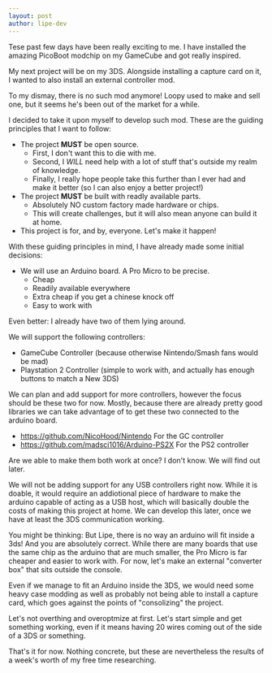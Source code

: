 ```yaml
---
layout: post
author: lipe-dev
---
```


Tese past few days have been really exciting to me. I have installed the amazing PicoBoot modchip on my GameCube and got really inspired.

My next project will be on my 3DS. Alongside installing a capture card on it, I wanted to also install an external controller mod.

To my dismay, there is no such mod anymore! Loopy used to make and sell one, but it seems he's been out of the market for a while.

I decided to take it upon myself to develop such mod. These are the guiding principles that I want to follow:

- The project **MUST** be open source.
  - First, I don't want this to die with me.
  - Second, I *WILL* need help with a lot of stuff that's outside my realm of knowledge.
  - Finally, I really hope people take this further than I ever had and make it better (so I can also enjoy a better project!)
- The project **MUST** be built with readly available parts.
  - Absolutely NO custom factory made hardware or chips.
  - This will create challenges, but it will also mean anyone can build it at home.
- This project is for, and by, everyone. Let's make it happen!

With these guiding principles in mind, I have already made some initial decisions:

- We will use an Arduino board. A Pro Micro to be precise.
  - Cheap
  - Readily available everywhere
  - Extra cheap if you get a chinese knock off
  - Easy to work with

Even better: I already have two of them lying around.
  
We will support the following controllers:
- GameCube Controller (because otherwise Nintendo/Smash fans would be mad)
- Playstation 2 Controller (simple to work with, and actually has enough buttons to match a New 3DS)

We can plan and add support for more controllers, however the focus should be these two for now.
Mostly, because there are already pretty good libraries we can take advantage of to get these two connected to the arduino board.

- https://github.com/NicoHood/Nintendo For the GC controller
- https://github.com/madsci1016/Arduino-PS2X For the PS2 controller

Are we able to make them both work at once? I don't know. We will find out later.

We will not be adding support for any USB controllers right now. While it is doable, it would require an addiotional piece of hardware to make the arduino capable of acting as a USB host, which will basically double the costs of making this project at home. We can develop this later, once we have at least the 3DS communication working.

You might be thinking: But Lipe, there is no way an arduino will fit inside a 3ds!
And you are absolutely correct.
While there are many boards that use the same chip as the arduino that are much smaller, the Pro Micro is far cheaper and easier to work with.
For now, let's make an external "converter box" that sits outside the console.

Even if we manage to fit an Arduino inside the 3DS, we would need some heavy case modding as well as probably not being able to install a capture card, which goes against the points of "consolizing" the project.

Let's not overthing and overoptmize at first. Let's start simple and get something working, even if it means having 20 wires coming out of the side of a 3DS or something.

That's it for now. Nothing concrete, but these are nevertheless the results of a week's worth of my free time researching.
